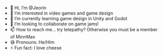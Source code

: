 - 👋 Hi, I’m @Jeorin
- 👀 I’m interested in video games and game design
- 🌱 I’m currently learning game design in Unity and Godot
- 💞️ I’m looking to collaborate on game jams!
- 📫 How to reach me... try telepathy?  Otherwise you must be a member of MinnMax
- 😄 Pronouns: He/Him
- ⚡ Fun fact: I love cheese

<!---
Jeorin/Jeorin is a ✨ special ✨ repository because its `README.md` (this file) appears on your GitHub profile.
You can click the Preview link to take a look at your changes.
--->
